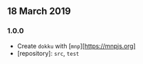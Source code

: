 ## 18 March 2019

### 1.0.0

- Create `dokku` with [`mnp`][https://mnpjs.org]
- [repository]: `src`, `test`
